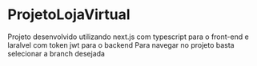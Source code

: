 # ProjetoLojaVirtual
Projeto desenvolvido utilizando next.js com typescript para o front-end e laralvel com token jwt para o backend
Para navegar no projeto basta selecionar a branch desejada
